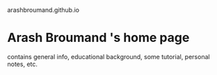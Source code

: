 arashbroumand.github.io
# Arash Broumand 's home page

contains general info, educational background, some tutorial, personal notes, etc.

